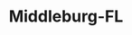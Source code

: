 ---
title: Middleburg-FL
slug: middleburg-fl
f_state:
- cms/state/florida.md
f_locations:
- cms/payday-loan/advance-america-1490.md
- cms/payday-loan/advance-america-1541.md
- cms/payday-loan/advance-check-cashing-3259.md
- cms/payday-loan/advance-check-cashing-usa-3273.md
- cms/payday-loan/auto-express-4951.md
- cms/payday-loan/speedy-cash-26707.md
- cms/payday-loan/united-cash-express-28082.md
updated-on: '2024-05-30T13:41:28.615Z'
created-on: '2024-05-30T13:41:28.615Z'
published-on: '2024-05-30T13:54:32.469Z'
f_city: Middleburg
layout: '[city].html'
tags: city
---